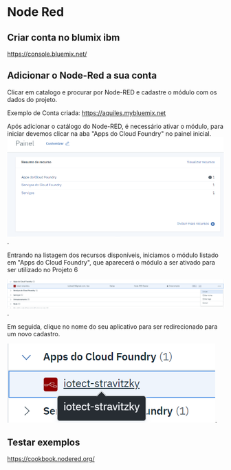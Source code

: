 # Node Red

## Criar conta no blumix ibm

https://console.bluemix.net/

## Adicionar o Node-Red a sua conta
Clicar em catalogo e procurar por Node-RED e cadastre o módulo com os dados do projeto.

Exemplo de Conta criada:
https://aquiles.mybluemix.net

Após adicionar o catálogo do Node-RED, é necessário ativar o módulo, para iniciar devemos clicar na aba "Apps do Cloud Foundry" no painel inicial.
![Alt Text](https://github.com/AquilesBurlamaqui/InternetDasCoisas/blob/master/projeto6/turma%202019.2/Luiz%20Henrique/painel.png).

Entrando na listagem dos recursos disponíveis, iniciamos o módulo listado em "Apps do Cloud Foundry", que aparecerá o módulo a ser ativado para ser utilizado no Projeto 6

![Alt Text](https://github.com/AquilesBurlamaqui/InternetDasCoisas/blob/master/projeto6/turma%202019.2/Luiz%20Henrique/ativador.png).

Em seguida, clique no nome do seu aplicativo para ser redirecionado para um novo cadastro.

![Alt Text](https://github.com/AquilesBurlamaqui/InternetDasCoisas/blob/master/projeto6/turma%202019.2/Luiz%20Henrique/iniciando.png).

## Testar exemplos
https://cookbook.nodered.org/

